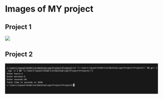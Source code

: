 <h1>Images of MY project</h1>


<h2>Project 1</h2>

<img src="./img/main.png"/>

<h2>Project 2</h2>

<img src="./img/2.png"/>


